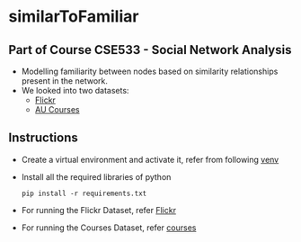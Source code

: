 # similarToFamiliar
## Part of Course CSE533 - Social Network Analysis

- Modelling familiarity between nodes based on similarity relationships present in the network.
- We looked into two datasets:
  - [Flickr](/flickr/)
  - [AU Courses](/courses/)

## Instructions

- Create a virtual environment and activate it, refer from following [venv](https://gist.github.com/loic-nazaries/c25ce9f7b01b107573796b026522a3ad)
  
- Install all the required libraries of python
  
  ```pip install -r requirements.txt```

- For running the Flickr Dataset, refer [Flickr](/flickr/)
- For running the Courses Dataset, refer [courses](/courses/README.md)